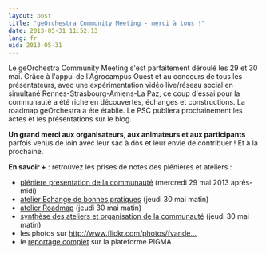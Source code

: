 ```yaml
---
layout: post
title: "geOrchestra Community Meeting - merci à tous !"
date: 2013-05-31 11:52:13
lang: fr
uid: 2013-05-31
---
```


<p>Le geOrchestra Community Meeting s'est parfaitement déroulé les 29 et 30
mai. Grâce à l'appui de l'Agrocampus Ouest et au concours de tous les
présentateurs, avec une expérimentation vidéo live/réseau social en simultané
Rennes-Strasbourg-Amiens-La Paz, ce coup d'essai pour la communauté a été riche
en découvertes, échanges et constructions. La roadmap geOrchestra a été
établie. Le PSC publiera prochainement les actes et les présentations sur le
blog.</p>

<!--more-->

<p><strong>Un grand merci aux organisateurs, aux animateurs et aux
participants</strong> parfois venus de loin avec leur sac à dos et leur envie
de contribuer ! Et à la prochaine.</p>
<p><strong>En savoir +</strong> : retrouvez les prises de notes des
plénières et ateliers :</p>
<ul>
<li><a href="https://docs.google.com/document/d/167GWGmWBJUM-x-YxMDgnPT-e26Tnx8XLNkNaBVpjMdc/edit#heading=h.g6vj3t8dkce" hreflang="fr">plénière présentation de la communauté</a> (mercredi 29 mai 2013
après-midi)</li>
<li><a href="https://docs.google.com/document/d/1C9mw7px-MjM8lBej2lhm7Ci-Ynrx_ETTV3rvbiz2GHA/edit" hreflang="fr">atelier Echange de bonnes pratiques</a> (jeudi 30 mai matin)</li>
<li><a href="https://docs.google.com/document/d/1izxp5lhIzj085efBFv24u5Ecaide4L0sFm642yzFFX8/edit">
atelier Roadmap</a> (jeudi 30 mai matin)</li>
<li><a href="https://docs.google.com/document/d/1Q4aav1i133MS6YE2tUlo9JHIC8rLY7AIH5QyrrOL2gE/edit">
synthèse des ateliers et organisation de la communauté</a> (jeudi 30 mai
matin)</li>
<li>les photos sur <a href="http://www.flickr.com/photos/fvanderbiest/sets/72157633849726599/" title="http://www.flickr.com/photos/fvanderbiest/sets/72157633849726599/">http://www.flickr.com/photos/fvande...</a></li>
<li>le <a href="https://www.pigma.org/reunions-nationales">reportage
complet</a> sur la plateforme PIGMA</li>
</ul>
